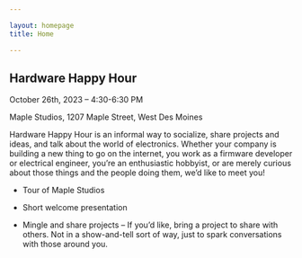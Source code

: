 ```yaml
---

layout: homepage
title: Home

---
```


## Hardware Happy Hour

October 26th, 2023 – 4:30-6:30 PM

Maple Studios, 1207 Maple Street, West Des Moines

Hardware Happy Hour is an informal way to socialize, share projects and ideas, and talk about the world of electronics. Whether your company is building a new thing to go on the internet, you work as a firmware developer or electrical engineer, you’re an enthusiastic hobbyist, or are merely curious about those things and the people doing them, we’d like to meet you!

- Tour of Maple Studios

- Short welcome presentation

- Mingle and share projects
  – If you’d like, bring a project to share with others. Not in a show-and-tell sort of way, just to spark conversations with those around you.

<script>
(function(t,e,s,n){var o,a,c;t.SMCX=t.SMCX||[],e.getElementById(n)||(o=e.getElementsByTagName(s),a=o[o.length-1],c=e.createElement(s),c.type="text/javascript",c.async=!0,c.id=n,c.src="https://widget.surveymonkey.com/collect/website/js/tRaiETqnLgj758hTBazgd0bbHJrXMiAlRyxZxyc2yGbD_2B_2FUZCW8IVgc_2FaDfh72UU.js",a.parentNode.insertBefore(c,a))})(window,document,"script","smcx-sdk");</script>